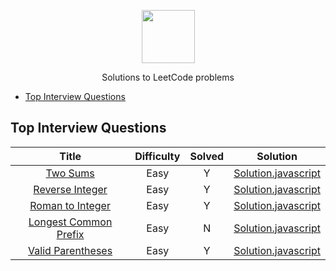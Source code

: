 <p align="center">
    <a href="https://leetcode.com/wmemorgan/">
        <img height=85 src="https://upload.wikimedia.org/wikipedia/commons/0/0a/LeetCode_Logo_black_with_text.svg">
    </a>
    <p align="center">Solutions to LeetCode problems</p>
</p>

- [Top Interview Questions](#top-interview-questions)

## Top Interview Questions

| Title | Difficulty | Solved | Solution |
| :---: | :--------: | :------: |  :------: |
| [Two Sums](https://leetcode.com/problems/two-sum) | Easy | Y | [Solution.javascript](https://github.com/wmemorgan/LeetCode_solutions/blob/master/twoSums.js) |
| [Reverse Integer](https://leetcode.com/problems/reverse-integer/) | Easy | Y | [Solution.javascript](https://github.com/wmemorgan/LeetCode_solutions/blob/master/reverseInteger.js) |
| [Roman to Integer](https://leetcode.com/problems/roman-to-integer/) | Easy | Y | [Solution.javascript](https://github.com/wmemorgan/LeetCode_solutions/blob/master/romanToInteger.js) |
| [Longest Common Prefix](https://leetcode.com/problems/longest-common-prefix/) | Easy | N | [Solution.javascript](https://github.com/wmemorgan/LeetCode_solutions/blob/master/longestCommonPrefix.js) |
| [Valid Parentheses](https://leetcode.com/problems/valid-parentheses/) | Easy | Y | [Solution.javascript](https://github.com/wmemorgan/LeetCode_solutions/blob/master/validParentheses.js) |
